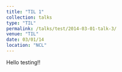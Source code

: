 ```yaml
---
title: "TIL 1"
collection: talks
type: "TIL"
permalink: /talks/test/2014-03-01-talk-3/
venue: "TIL"
date: 03/01/14                    
location: "NCL" 
---
```


Hello testing!!
